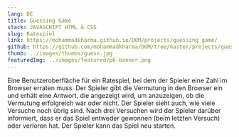 ```yaml
---
lang: DE
title: Guessing Game
stack: JAVASCRIPT HTML & CSS
slug: Ratespiel
link: https://mohammadkharma.github.io/DOM/projects/guessing_game/
github: https://github.com/mohammadkharma/DOM/tree/master/projects/guessing_game
thumb: ../images/thumbs/guess.jpg
featuredImg: ../images/featured/p6-banner.png
---
```


Eine Benutzeroberfläche für ein Ratespiel, bei dem der Spieler eine Zahl im Browser erraten muss. Der Spieler gibt die Vermutung in den Browser ein und erhält eine Antwort, die angezeigt wird, um anzuzeigen, ob die Vermutung erfolgreich war oder nicht. Der Spieler sieht auch, wie viele Versuche noch übrig sind.
Nach drei Versuchen wird der Spieler darüber informiert, dass er das Spiel entweder gewonnen (beim letzten Versuch) oder verloren hat. Der Spieler kann das Spiel neu starten.
